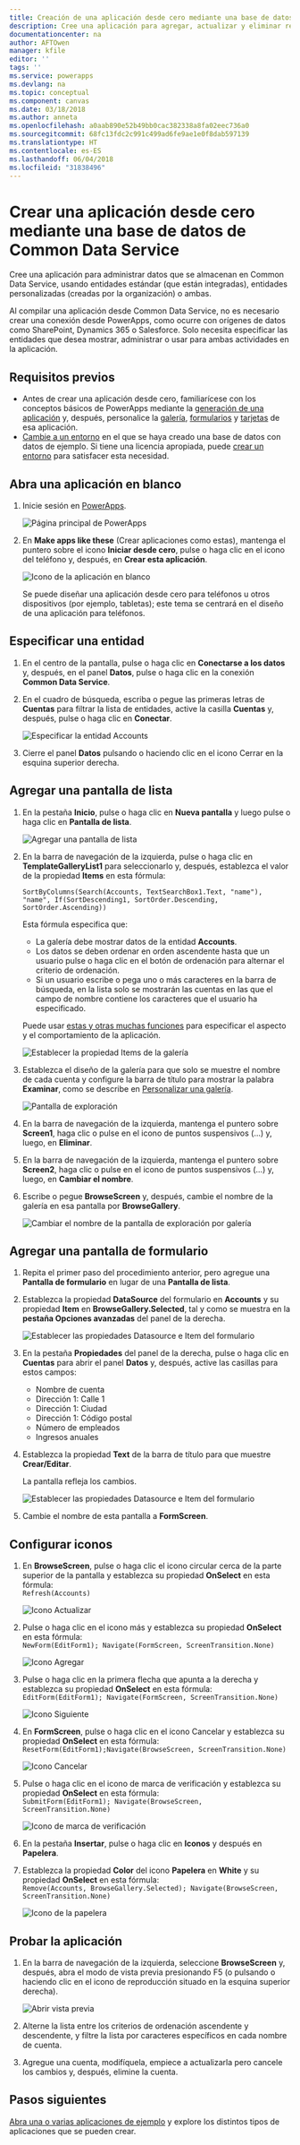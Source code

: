 ```yaml
---
title: Creación de una aplicación desde cero mediante una base de datos de Common Data Service | Microsoft Docs
description: Cree una aplicación para agregar, actualizar y eliminar registros.
documentationcenter: na
author: AFTOwen
manager: kfile
editor: ''
tags: ''
ms.service: powerapps
ms.devlang: na
ms.topic: conceptual
ms.component: canvas
ms.date: 03/18/2018
ms.author: anneta
ms.openlocfilehash: a0aab890e52b49bb0cac382338a8fa02eec736a0
ms.sourcegitcommit: 68fc13fdc2c991c499ad6fe9ae1e0f8dab597139
ms.translationtype: HT
ms.contentlocale: es-ES
ms.lasthandoff: 06/04/2018
ms.locfileid: "31838496"
---
```

# <a name="create-an-app-from-scratch-using-a-common-data-service-database"></a>Crear una aplicación desde cero mediante una base de datos de Common Data Service
Cree una aplicación para administrar datos que se almacenan en Common Data Service, usando entidades estándar (que están integradas), entidades personalizadas (creadas por la organización) o ambas.

Al compilar una aplicación desde Common Data Service, no es necesario crear una conexión desde PowerApps, como ocurre con orígenes de datos como SharePoint, Dynamics 365 o Salesforce. Solo necesita especificar las entidades que desea mostrar, administrar o usar para ambas actividades en la aplicación.

## <a name="prerequisites"></a>Requisitos previos
- Antes de crear una aplicación desde cero, familiarícese con los conceptos básicos de PowerApps mediante la [generación de una aplicación](data-platform-create-app.md) y, después, personalice la [galería](customize-layout-sharepoint.md), [formularios](customize-forms-sharepoint.md) y [tarjetas](customize-card.md) de esa aplicación.
- [Cambie a un entorno](working-with-environments.md) en el que se haya creado una base de datos con datos de ejemplo. Si tiene una licencia apropiada, puede [crear un entorno](../../administrator/create-environment.md) para satisfacer esta necesidad.

## <a name="open-a-blank-app"></a>Abra una aplicación en blanco
1. Inicie sesión en [PowerApps](http://web.powerapps.com).

    ![Página principal de PowerApps](./media/data-platform-create-app-scratch/sign-in.png)

1. En **Make apps like these** (Crear aplicaciones como estas), mantenga el puntero sobre el icono **Iniciar desde cero**, pulse o haga clic en el icono del teléfono y, después, en **Crear esta aplicación**.

    ![Icono de la aplicación en blanco](./media/data-platform-create-app-scratch/blank-app.png)

    Se puede diseñar una aplicación desde cero para teléfonos u otros dispositivos (por ejemplo, tabletas); este tema se centrará en el diseño de una aplicación para teléfonos.

## <a name="specify-an-entity"></a>Especificar una entidad
1. En el centro de la pantalla, pulse o haga clic en **Conectarse a los datos** y, después, en el panel **Datos**, pulse o haga clic en la conexión **Common Data Service**.

1. En el cuadro de búsqueda, escriba o pegue las primeras letras de **Cuentas** para filtrar la lista de entidades, active la casilla **Cuentas** y, después, pulse o haga clic en **Conectar**.

    ![Especificar la entidad Accounts](./media/data-platform-create-app-scratch/cds-connect.png)

1. Cierre el panel **Datos** pulsando o haciendo clic en el icono Cerrar en la esquina superior derecha.

## <a name="add-a-list-screen"></a>Agregar una pantalla de lista
1. En la pestaña **Inicio**, pulse o haga clic en **Nueva pantalla** y luego pulse o haga clic en **Pantalla de lista**.

    ![Agregar una pantalla de lista](./media/data-platform-create-app-scratch/list-screen.png)

1. En la barra de navegación de la izquierda, pulse o haga clic en **TemplateGalleryList1** para seleccionarlo y, después, establezca el valor de la propiedad **Items** en esta fórmula:

    `SortByColumns(Search(Accounts, TextSearchBox1.Text, "name"), "name", If(SortDescending1, SortOrder.Descending, SortOrder.Ascending))`

    Esta fórmula especifica que:

    - La galería debe mostrar datos de la entidad **Accounts**.
    - Los datos se deben ordenar en orden ascendente hasta que un usuario pulse o haga clic en el botón de ordenación para alternar el criterio de ordenación.
    - Si un usuario escribe o pega uno o más caracteres en la barra de búsqueda, en la lista solo se mostrarán las cuentas en las que el campo de nombre contiene los caracteres que el usuario ha especificado.

    Puede usar [estas y otras muchas funciones](formula-reference.md) para especificar el aspecto y el comportamiento de la aplicación.

    ![Establecer la propiedad Items de la galería](./media/data-platform-create-app-scratch/gallery-items.png)

1. Establezca el diseño de la galería para que solo se muestre el nombre de cada cuenta y configure la barra de título para mostrar la palabra **Examinar**, como se describe en [Personalizar una galería](customize-layout-sharepoint.md).

    ![Pantalla de exploración](./media/data-platform-create-app-scratch/final-browse.png)

1. En la barra de navegación de la izquierda, mantenga el puntero sobre **Screen1**, haga clic o pulse en el icono de puntos suspensivos (...) y, luego, en **Eliminar**.

1. En la barra de navegación de la izquierda, mantenga el puntero sobre **Screen2**, haga clic o pulse en el icono de puntos suspensivos (...) y, luego, en **Cambiar el nombre**.

1. Escribe o pegue **BrowseScreen** y, después, cambie el nombre de la galería en esa pantalla por **BrowseGallery**.

    ![Cambiar el nombre de la pantalla de exploración por galería](./media/data-platform-create-app-scratch/rename-browse.png)

## <a name="add-a-form-screen"></a>Agregar una pantalla de formulario
1. Repita el primer paso del procedimiento anterior, pero agregue una **Pantalla de formulario** en lugar de una **Pantalla de lista**.

1. Establezca la propiedad **DataSource** del formulario en **Accounts** y su propiedad **Item** en **BrowseGallery.Selected**, tal y como se muestra en la **pestaña Opciones avanzadas** del panel de la derecha.

    ![Establecer las propiedades Datasource e Item del formulario](./media/data-platform-create-app-scratch/form-datasource.png)

1. En la pestaña **Propiedades** del panel de la derecha, pulse o haga clic en **Cuentas** para abrir el panel **Datos** y, después, active las casillas para estos campos:

    - Nombre de cuenta
    - Dirección 1: Calle 1
    - Dirección 1: Ciudad
    - Dirección 1: Código postal
    - Número de empleados
    - Ingresos anuales

1. Establezca la propiedad **Text** de la barra de título para que muestre **Crear/Editar**.

    La pantalla refleja los cambios.

    ![Establecer las propiedades Datasource e Item del formulario](./media/data-platform-create-app-scratch/field-list.png)

1. Cambie el nombre de esta pantalla a **FormScreen**.

## <a name="configure-icons"></a>Configurar iconos
1. En **BrowseScreen**, pulse o haga clic el icono circular cerca de la parte superior de la pantalla y establezca su propiedad **OnSelect** en esta fórmula:<br>
`Refresh(Accounts)`

    ![Icono Actualizar](./media/data-platform-create-app-scratch/refresh-icon.png)

1. Pulse o haga clic en el icono más y establezca su propiedad **OnSelect** en esta fórmula:<br>
`NewForm(EditForm1); Navigate(FormScreen, ScreenTransition.None)`

    ![Icono Agregar](./media/data-platform-create-app-scratch/plus-icon.png)

1. Pulse o haga clic en la primera flecha que apunta a la derecha y establezca su propiedad **OnSelect** en esta fórmula:<br>
`EditForm(EditForm1); Navigate(FormScreen, ScreenTransition.None)`

    ![Icono Siguiente](./media/data-platform-create-app-scratch/next-icon.png)

1. En **FormScreen**, pulse o haga clic en el icono Cancelar y establezca su propiedad **OnSelect** en esta fórmula:<br>
`ResetForm(EditForm1);Navigate(BrowseScreen, ScreenTransition.None)`

    ![Icono Cancelar](./media/data-platform-create-app-scratch/cancel-icon.png)

1. Pulse o haga clic en el icono de marca de verificación y establezca su propiedad **OnSelect** en esta fórmula:<br>
`SubmitForm(EditForm1); Navigate(BrowseScreen, ScreenTransition.None)`

    ![Icono de marca de verificación](./media/data-platform-create-app-scratch/checkmark-icon.png)

1. En la pestaña **Insertar**, pulse o haga clic en **Iconos** y después en **Papelera**.

1. Establezca la propiedad **Color** del icono **Papelera** en **White** y su propiedad **OnSelect** en esta fórmula:<br>
`Remove(Accounts, BrowseGallery.Selected); Navigate(BrowseScreen, ScreenTransition.None)`

    ![Icono de la papelera](./media/data-platform-create-app-scratch/trash-icon.png)

## <a name="test-the-app"></a>Probar la aplicación
1. En la barra de navegación de la izquierda, seleccione **BrowseScreen** y, después, abra el modo de vista previa presionando F5 (o pulsando o haciendo clic en el icono de reproducción situado en la esquina superior derecha).

    ![Abrir vista previa](./media/data-platform-create-app-scratch/open-preview.png)

1. Alterne la lista entre los criterios de ordenación ascendente y descendente, y filtre la lista por caracteres específicos en cada nombre de cuenta.

1. Agregue una cuenta, modifíquela, empiece a actualizarla pero cancele los cambios y, después, elimine la cuenta.

## <a name="next-steps"></a>Pasos siguientes
[Abra una o varias aplicaciones de ejemplo](open-and-run-a-sample-app.md) y explore los distintos tipos de aplicaciones que se pueden crear.

